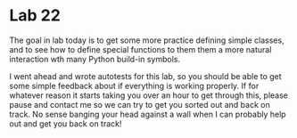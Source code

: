# Lab 22

The goal in lab today is to get some more practice defining simple classes, and to see how to define special functions to them them a more natural interaction wth many Python build-in symbols.

I went ahead and wrote autotests for this lab, so you should be able to get some simple feedback about if everything is working properly. If for whatever reason it starts taking you over an hour to get through this, please pause and contact me so we can try to get you sorted out and back on track. No sense banging your head against a wall when I can probably help out and get you back on track!
